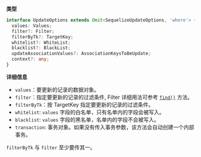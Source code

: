 **类型**

```typescript
interface UpdateOptions extends Omit<SequelizeUpdateOptions, 'where'> {
  values: Values;
  filter?: Filter;
  filterByTk?: TargetKey;
  whitelist?: WhiteList;
  blacklist?: BlackList;
  updateAssociationValues?: AssociationKeysToBeUpdate;
  context?: any;
}
```

**详细信息**

- `values`：要更新的记录的数据对象。
- `filter`：指定要更新的记录的过滤条件, Filter 详细用法可参考 [`find()`](#find) 方法。
- `filterByTk`：按 TargetKey 指定要更新的记录的过滤条件。
- `whitelist`: `values` 字段的白名单，只有名单内的字段会被写入。
- `blacklist`: `values` 字段的黑名单，名单内的字段不会被写入。
- `transaction`: 事务对象。如果没有传入事务参数，该方法会自动创建一个内部事务。

`filterByTk` 与 `filter` 至少要传其一。
